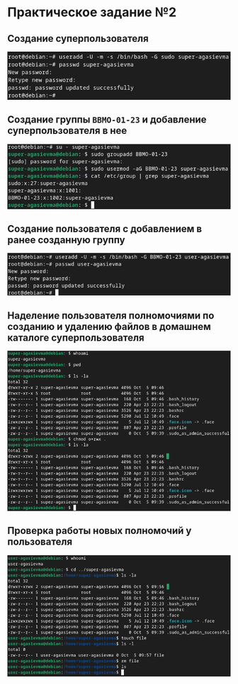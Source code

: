 # Практическое задание №2

## Создание суперпользователя

![](./screenshots/superuser.png)

## Создание группы `BBMO-01-23` и добавление суперпользователя в нее

![](./screenshots/group.png)

## Создание пользователя с добавлением в ранее созданную группу

![](./screenshots/user.png)

## Наделение пользователя полномочиями по созданию и удалению файлов в домашнем каталоге суперпользователя

![](./screenshots/chmod.png)

## Проверка работы новых полномочий у пользователя

![](./screenshots/touch-rm.png)
